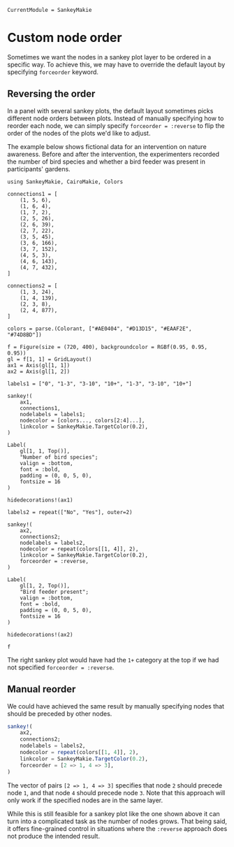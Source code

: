 ```@meta
CurrentModule = SankeyMakie
```

# Custom node order

Sometimes we want the nodes in a sankey plot layer to be ordered in a specific way.
To achieve this, we may have to override the default layout by specifying `forceorder` keyword.

## Reversing the order

In a panel with several sankey plots, the default layout sometimes picks different node orders between plots.
Instead of manually specifying how to reorder each node, we can simply specify `forceorder = :reverse` to flip the order of the nodes of the plots we'd like to adjust.

The example below shows fictional data for an intervention on nature awareness. 
Before and after the intervention, the experimenters recorded the number of bird species and whether a bird feeder was present in participants' gardens.

```@example nodeorder
using SankeyMakie, CairoMakie, Colors

connections1 = [
	(1, 5, 6),
	(1, 6, 4),
	(1, 7, 2),
	(2, 5, 26),
	(2, 6, 39),
	(2, 7, 22),
	(3, 5, 45),
	(3, 6, 166),
	(3, 7, 152),
	(4, 5, 3),
	(4, 6, 143),
	(4, 7, 432),
]

connections2 = [
	(1, 3, 24),
	(1, 4, 139),
	(2, 3, 8),
	(2, 4, 877),
]

colors = parse.(Colorant, ["#AE0404", "#D13D15", "#EAAF2E", "#74D8BD"])

f = Figure(size = (720, 400), backgroundcolor = RGBf(0.95, 0.95, 0.95))
gl = f[1, 1] = GridLayout()
ax1 = Axis(gl[1, 1])
ax2 = Axis(gl[1, 2])

labels1 = ["0", "1-3", "3-10", "10+", "1-3", "3-10", "10+"]

sankey!(
    ax1, 
	connections1,
    nodelabels = labels1;
	nodecolor = [colors..., colors[2:4]...],
	linkcolor = SankeyMakie.TargetColor(0.2),
)

Label(
    gl[1, 1, Top()],
    "Number of bird species";
    valign = :bottom,
    font = :bold,
    padding = (0, 0, 5, 0),
    fontsize = 16
)
	
hidedecorations!(ax1)

labels2 = repeat(["No", "Yes"], outer=2)

sankey!(
    ax2,
	connections2;
    nodelabels = labels2,
	nodecolor = repeat(colors[[1, 4]], 2),
	linkcolor = SankeyMakie.TargetColor(0.2),
	forceorder = :reverse,
)

Label(
    gl[1, 2, Top()],
    "Bird feeder present";
    valign = :bottom,
    font = :bold,
    padding = (0, 0, 5, 0),
    fontsize = 16
)

hidedecorations!(ax2)
	
f
```

The right sankey plot would have had the `1+` category at the top if we had not specified `forceorder = :reverse`.

## Manual reorder

We could have achieved the same result by manually specifying nodes that should be preceded by other nodes.

```julia
sankey!(
    ax2,
	connections2;
    nodelabels = labels2,
	nodecolor = repeat(colors[[1, 4]], 2),
	linkcolor = SankeyMakie.TargetColor(0.2),
	forceorder = [2 => 1, 4 => 3],
)
```

The vector of pairs `[2 => 1, 4 => 3]` specifies that node `2` should precede node `1`, and that node `4` should precede node `3`.
Note that this approach will only work if the specified nodes are in the same layer.

While this is still feasible for a sankey plot like the one shown above it can turn into a complicated task as the number of nodes grows.
That being said, it offers fine-grained control in situations where the `:reverse` approach does not produce the intended result.
